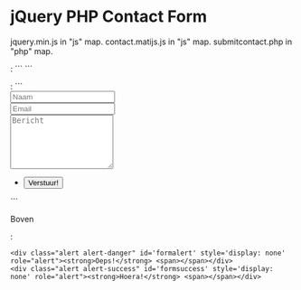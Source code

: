 # jQuery PHP Contact Form

jquery.min.js in "js" map.
contact.matijs.js in "js" map.
submitcontact.php in "php" map.

<head></head>:
```
<script src="js/jquery.min.js"></script>
<script src="js/contact.matijs.js"></script>
```

<form></form>:
```
<!-- Contact Form -->
<form method="post" id="contactform">
	<div class="row 50%">
		<div class="6u"><input type="text" id="name" name="name" placeholder="Naam" /></div>
		<div class="6u"><input type="email" id="email" name="email" placeholder="Email" /></div>
	</div>
	<div class="row 50%">
		<div class="12u"><textarea name="message" id="message" placeholder="Bericht" rows="6"></textarea></div>
	</div>
	<div class="row">
		<div class="12u">
			<ul class="actions">
				<li><input type="submit" value="Verstuur!" /></li>
			</ul>
		</div>
	</div>
</form>
```

Boven <form></form>:
```
<div class="alert alert-danger" id='formalert' style='display: none' role="alert"><strong>Oeps!</strong> <span></span></div>
<div class="alert alert-success" id='formsuccess' style='display: none' role="alert"><strong>Hoera!</strong> <span></span></div>
```